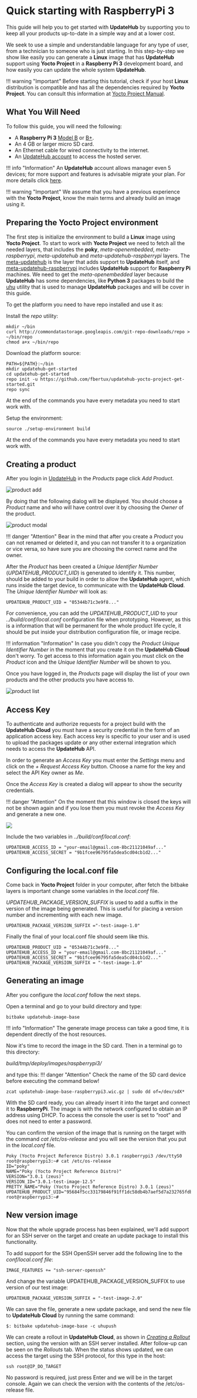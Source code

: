 # Quick starting with RaspberryPi 3

This guide will help you to get started with **UpdateHub** by
supporting you to keep all your products up-to-date in a simple way
and at a lower cost.

We seek to use a simple and understandable language for any type of
user, from a technician to someone who is just starting. In this
step-by-step we show like easily you can generate a **Linux** image that
has **UpdateHub** support using **Yocto Project** in a **Raspberry Pi 3**
development board, and how easily you can update the whole system
**UpdateHub**.

!!! warning "Important" 
	Before starting this tutorial, check if your host **Linux** 	distribution is compatible and has all the dependencies required by **Yocto Project**. You can consult this	information at [Yocto Project Manual](https://www.yoctoproject.org/docs/3.0/mega-manual/mega-manual.html#required-packages-for-the-build-host).

## What You Will Need

To follow this guide, you will need the following:

* A **Raspberry Pi 3** [Model B](https://www.raspberrypi.org/products/raspberry-pi-3-model-b/)
or [B+](http://www.raspberrypi.org/products/raspberry-pi-3-model-b-plus/).
* An 4 GB or larger micro SD card.
* An Ethernet cable for wired connectivity to the internet.
* An [UpdateHub account](https://auth.updatehub.io/auth/signup/) to access the
hosted server.

!!! info "Information"
	An **UpdateHub** account allows manager even 5 devices; for more support and features is advisable migrate your plan. For more details click [here](https://updatehub.io/pricing/#pricing).

!!!	warning "Important"
	We assume that you have a previous experience with the **Yocto Project**, know the main terms and already build an image using it.

## Preparing the Yocto Project environment

The first step is initialize the environment to build a **Linux** image
using **Yocto Project**. To start to work with **Yocto Project** we
need to fetch all the needed layers, that includes the **poky**,
*meta-openembedded*, *meta-raspberrypi*, *meta-updatehub* and
*meta-updatehub-raspberrypi* layers. The
[meta-updatehub](https://github.com/UpdateHub/meta-updatehub) is the
layer that adds support to **UpdateHub** itself, and
[meta-updatehub-raspberrypi](https://github.com/UpdateHub/meta-updatehub-raspberrypi)
includes **UpdateHub** support for **Raspberry Pi** machines. We need to get
the *meta-openembedded* layer because **UpdateHub** has some
dependencies, like **Python 3** packages to build the
[uhu](https://github.com/UpdateHub/uhu) utility that is used to manage
**UpdateHub** packages and will be cover in this guide.

To get the platform you need to have repo installed and use it as:

Install the *repo* utility:
``` shell
mkdir ~/bin
curl http://commondatastorage.googleapis.com/git-repo-downloads/repo > ~/bin/repo
chmod a+x ~/bin/repo
```
Download the platform source:
```
PATH=${PATH}:~/bin
mkdir updatehub-get-started
cd updatehub-get-started
repo init -u https://github.com/fbertux/updatehub-yocto-project-get-started.git
repo sync
```
At the end of the commands you have every metadata you need to start work with.

Setup the environment:
```
source ./setup-environment build
```
At the end of the commands you have every metadata you need to start work with.

## Creating a product

After you login in [UpdateHub](https://auth.updatehub.io/auth/login/) in the
*Products* page click *Add Product*.

![product add](../img/dashboard/addProduct.png)

By doing that the following dialog will be displayed. You should choose a
*Product* name and who will have control over it by choosing the *Owner* of the
product.

![product modal](../img/dashboard/modalProduct.png)

!!! danger "Attention"
	Bear in the mind that after you create a *Product* you can not renamed or deleted it, and you can not transfer it to a organization or vice versa, so have sure you are choosing the correct name and  the owner.

After the *Product* has been created a *Unique Identifier Number* \(*UPDATEHUB_PRODUCT_UID*\) is generated
to identify it. This number, should be added to your build in order to allow the
**UpdateHub** agent, which runs inside the target device, to communicate with
the **UpdateHub Cloud**. The *Unique Identifier Number* will look as:

```
UPDATEHUB_PRODUCT_UID = "05344b71c3e9f8..."
```

For convenience, you can add the *UPDATEHUB_PRODUCT_UID* to your
*../build/conf/local.conf* configuration file when prototyping. However, as this
is a information that will be permanent for the whole product life cycle, it
should be put inside your distribution configuration file, or image recipe.

!!! information "Information"
	In case you didn't copy the *Product Unique Identifier Number* in the moment
	that you create it on the **UpdateHub Cloud** don't worry. To get access to this
	information again you must click on the *Product* icon and the *Unique
	Identifier Number* will be shown to you.

Once you have logged in, the *Products* page will display the list of your own
products and the other products you have access to.

![product list](../img/dashboard/productList.png)

## Access Key

To authenticate and authorize requests for a project build with the
**UpdateHub Cloud** you must have a security credential in the form of an application
access key. Each access key is specific to your user and is used to upload the
packages update or any other external integration which needs to access the
**UpdateHub** API.

In order to generate an *Access Key* you must enter the *Settings* menu and click
on the *+ Request Access Key* button. Choose a name for the key and select the
API Key owner as *Me*.

Once the *Access Key* is created a dialog will appear to show the security
credentials. 

!!! danger "Attention"
	On the moment that this window is closed the keys will not be
	shown again and if you lose them you must revoke the *Access Key* and generate a
	new one.

![](../img/dashboard/accesskey.png)

Include the two variables in  *../build/conf/local.conf*:

```
UPDATEHUB_ACCESS_ID = "your-email@gmail.com-8bc21121049af..." 
UPDATEHUB_ACCESS_SECRET = "9b1fcee96795fa5dea5cd04cb1d2..."
```

## Configuring the local.conf file

Come back in **Yocto Project** folder in your computer, after fetch the bitbake
layers is important change some variables in the *local.conf* file.

*UPDATEHUB_PACKAGE_VERSION_SUFFIX* is used to add a suffix in the version of
the image being generated. This is useful for placing a version number and
incrementing with each new image.  
```
UPDATEHUB_PACKAGE_VERSION_SUFFIX ="-test-image-1.0"
```
Finally the final of your local.conf file should seem like this.
```
UPDATEHUB_PRODUCT_UID = "05344b71c3e9f8..."
UPDATEHUB_ACCESS_ID = "your-email@gmail.com-8bc21121049af..."
UPDATEHUB_ACCESS_SECRET = "9b1fcee96795fa5dea5cd04cb1d2..."
UPDATEHUB_PACKAGE_VERSION_SUFFIX = "-test-image-1.0"
```

## Generating an image

After you configure the *local.conf* follow the next steps.

Open a terminal and go to your build directory and type:

```
bitbake updatehub-image-base
```

!!! info "Information"
	The generate image process can take a good time, it is dependent directly of the host resources.

Now it's time to record the image in the SD card. Then in a terminal go to this
directory:

 *build/tmp/deploy/images/raspberrypi3/*

 and type this:
!!! danger "Attention"
	Check the name of the SD card device before executing the command below!
```
zcat updatehub-image-base-raspberrypi3.wic.gz | sudo dd of=/dev/sdX*
```

 With the SD card ready, you can already insert it into the target and connect
 it to **RaspberryPi**. The image is with the network configured to obtain an IP address using DHCP. To access the console the user is set to “root” and does not need to enter a password.

 You can confirm the version of the image that is running on the target with the
 command *cat /etc/os-release* and you will see the version that you put in the
 *local.conf* file.

```
Poky (Yocto Project Reference Distro) 3.0.1 raspberrypi3 /dev/ttyS0 
root@raspberrypi3:~# cat /etc/os-release                                       
ID="poky"                                                                      
NAME="Poky (Yocto Project Reference Distro)"                                   
VERSION="3.0.1 (zeus)"                                                         
VERSION_ID="3.0.1-test-image-12.5"                                             
PRETTY_NAME="Poky (Yocto Project Reference Distro) 3.0.1 (zeus)"               
UPDATEHUB_PRODUCT_UID="95684f5cc33179846f91ff1dc58db4b7aef5d7a232765fdb8c418b89"
root@raspberrypi3:~# 

```
## New version image

Now that the whole upgrade process has been explained, we'll add support for an SSH server on the target and create an update package to install this functionality.

To add support for the SSH OpenSSH server add the following line to the *conf/local.conf file*:

```
IMAGE_FEATURES += "ssh-server-openssh"
```

And change the variable UPDATEHUB_PACKAGE_VERSION_SUFFIX to use version of our test image:

```
UPDATEHUB_PACKAGE_VERSION_SUFFIX = "-test-image-2.0"
```

We can save the file, generate a new update package, and send the new file to **UpdateHub Cloud** by running the same command:

```
$: bitbake updatehub-image-base -c uhupush
```
We can create a rollout in **UpdateHub Cloud**, as shown in [*Creating a Rollout*](../updatehub-cloud/#create_1) section, using the version with an SSH server installed. After follow-up can be seen on the *Rollouts* tab. When the status shows updated, we can access the target using the SSH protocol, for this type in the host:

```
ssh root@IP_DO_TARGET
```
No password is required, just press Enter and we will be in the target console. Again we can check the version with the contents of the /etc/os-release file.